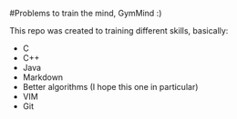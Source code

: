 #Problems to train the mind, GymMind :)

This repo was created to training different skills, basically:
 - C 
 - C++ 
 - Java
 - Markdown
 - Better algorithms (I hope this one in particular)
 - VIM 
 - Git

